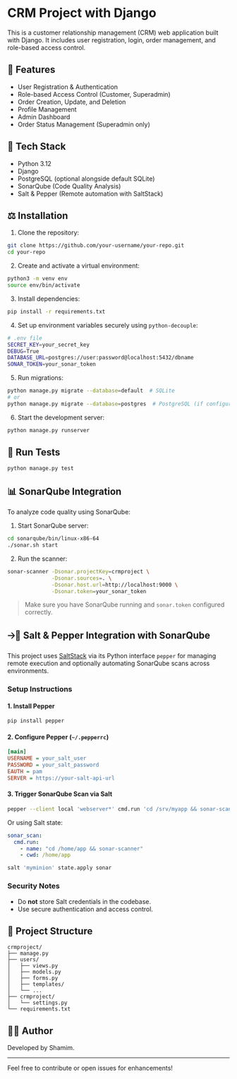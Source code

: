 # CRM Project with Django

This is a customer relationship management (CRM) web application built with Django. It includes user registration, login, order management, and role-based access control.

## 🚀 Features

* User Registration & Authentication
* Role-based Access Control (Customer, Superadmin)
* Order Creation, Update, and Deletion
* Profile Management
* Admin Dashboard
* Order Status Management (Superadmin only)

## 💠 Tech Stack

* Python 3.12
* Django
* PostgreSQL (optional alongside default SQLite)
* SonarQube (Code Quality Analysis)
* Salt & Pepper (Remote automation with SaltStack)

## ⚖️ Installation

1. Clone the repository:

```bash
git clone https://github.com/your-username/your-repo.git
cd your-repo
```

2. Create and activate a virtual environment:

```bash
python3 -m venv env
source env/bin/activate
```

3. Install dependencies:

```bash
pip install -r requirements.txt
```

4. Set up environment variables securely using `python-decouple`:

```bash
# .env file
SECRET_KEY=your_secret_key
DEBUG=True
DATABASE_URL=postgres://user:password@localhost:5432/dbname
SONAR_TOKEN=your_sonar_token
```

5. Run migrations:

```bash
python manage.py migrate --database=default  # SQLite
# or
python manage.py migrate --database=postgres  # PostgreSQL (if configured in settings)
```

6. Start the development server:

```bash
python manage.py runserver
```

## 🧪 Run Tests

```bash
python manage.py test
```

## 📊 SonarQube Integration

To analyze code quality using SonarQube:

1. Start SonarQube server:

```bash
cd sonarqube/bin/linux-x86-64
./sonar.sh start
```

2. Run the scanner:

```bash
sonar-scanner -Dsonar.projectKey=crmproject \
              -Dsonar.sources=. \
              -Dsonar.host.url=http://localhost:9000 \
              -Dsonar.token=your_sonar_token
```

> Make sure you have SonarQube running and `sonar.token` configured correctly.

## 🡢🔐 Salt & Pepper Integration with SonarQube

This project uses [SaltStack](https://saltproject.io) via its Python interface `pepper` for managing remote execution and optionally automating SonarQube scans across environments.

### Setup Instructions

#### 1. Install Pepper

```bash
pip install pepper
```

#### 2. Configure Pepper (`~/.pepperrc`)

```ini
[main]
USERNAME = your_salt_user
PASSWORD = your_salt_password
EAUTH = pam
SERVER = https://your-salt-api-url
```

#### 3. Trigger SonarQube Scan via Salt

```bash
pepper --client local 'webserver*' cmd.run 'cd /srv/myapp && sonar-scanner'
```

Or using Salt state:

```yaml
sonar_scan:
  cmd.run:
    - name: "cd /home/app && sonar-scanner"
    - cwd: /home/app
```

```bash
salt 'myminion' state.apply sonar
```

### Security Notes

* Do **not** store Salt credentials in the codebase.
* Use secure authentication and access control.

## 📁 Project Structure

```
crmproject/
├── manage.py
├── users/
│   ├── views.py
│   ├── models.py
│   ├── forms.py
│   ├── templates/
│   └── ...
├── crmproject/
│   └── settings.py
└── requirements.txt
```

## 🧑‍💻 Author

Developed by Shamim.

---

Feel free to contribute or open issues for enhancements!
